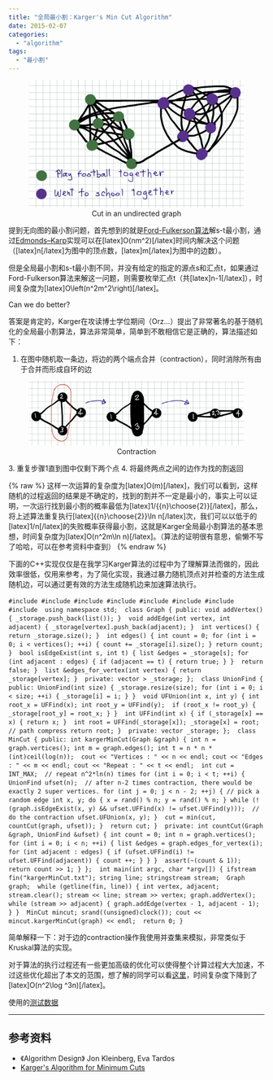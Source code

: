 ```yaml
---
title: "全局最小割：Karger's Min Cut Algorithm"
date: 2015-02-07
categories: 
  - "algorithm"
tags: 
  - "最小割"
---
```


<figure style="text-align: center;">
  <img src="/assets/images/kargers-algorithm-3.png" alt="Cut in an undirected graph" />
  <figcaption>Cut in an undirected graph</figcaption>
</figure>

提到无向图的最小割问题，首先想到的就是[Ford-Fulkerson算法](http://en.wikipedia.org/wiki/Ford%E2%80%93Fulkerson_algorithm)解s-t最小割，通过[Edmonds–Karp](http://en.wikipedia.org/wiki/Edmonds%E2%80%93Karp_algorithm)实现可以在\[latex\]O(nm^2)\[/latex\]时间内解决这个问题（\[latex\]n\[/latex\]为图中的顶点数，\[latex\]m\[/latex\]为图中的边数）。

但是全局最小割和s-t最小割不同，并没有给定的指定的源点s和汇点t，如果通过Ford-Fulkerson算法来解这一问题，则需要枚举汇点t（共\[latex\]n-1\[/latex\]），时间复杂度为\[latex\]O\\left(n^2m^2\\right)\[/latex\]。

Can we do better?

<!--more-->

答案是肯定的，Karger在攻读博士学位期间（Orz...）提出了非常著名的基于随机化的全局最小割算法，算法非常简单，简单到不敢相信它是正确的，算法描述如下：

1. 在图中随机取一条边，将边的两个端点合并（contraction），同时消除所有由于合并而形成自环的边
<figure style="text-align: center;">
  <img src="/assets/images/kargers-algorithm-4.png" alt="Contraction" />
  <figcaption>Contraction</figcaption>
</figure>3. 重复步骤1直到图中仅剩下两个点
4. 将最终两点之间的边作为找的割返回

{% raw %}
这样一次运算的复杂度为\[latex\]O(m)\[/latex\]，我们可以看到，这样随机的过程返回的结果是不确定的，找到的割并不一定是最小的，事实上可以证明，一次运行找到最小割的概率最低为\[latex\]1/{{n}\\choose{2}}\[/latex\]，那么，将上述算法重复执行\[latex\]{{n}\\choose{2}}\\ln n\[/latex\]次，我们可以以低于的\[latex\]1/n\[/latex\]的失败概率获得最小割，这就是Karger全局最小割算法的基本思想，时间复杂度为\[latex\]O(n^2m\\ln n)\[/latex\]。（算法的证明很有意思，偷懒不写了哈哈，可以在参考资料中查到）
{% endraw %}

下面的C++实现仅仅是在我学习Karger算法的过程中为了理解算法而做的，因此效率很低，仅用来参考，为了简化实现，我通过暴力随机顶点对并检查的方法生成随机边，可以通过更有效的方法生成随机边来加速算法执行。

`#include #include #include #include #include #include #include #include  using namespace std;  class Graph { public: void addVertex() { _storage.push_back(list()); }  void addEdge(int vertex, int adjacent) { _storage[vertex].push_back(adjacent); }  int vertices() { return _storage.size(); }  int edges() { int count = 0; for (int i = 0; i < vertices(); ++i) { count += _storage[i].size(); } return count; }  bool isEdgeExist(int s, int t) { list &edges = _storage[s]; for (int adjacent : edges) { if (adjacent == t) { return true; } }  return false; }  list &edges_for_vertex(int vertex) { return _storage[vertex]; }  private: vector > _storage; };  class UnionFind { public: UnionFind(int size) { _storage.resize(size); for (int i = 0; i < size; ++i) { _storage[i] = i; } }  void UFUnion(int x, int y) { int root_x = UFFind(x); int root_y = UFFind(y);  if (root_x != root_y) { _storage[root_y] = root_x; } }  int UFFind(int x) { if (_storage[x] == x) { return x; }  int root = UFFind(_storage[x]); _storage[x] = root; // path compress return root; }  private: vector _storage; };  class MinCut { public: int kargerMinCut(Graph &graph) { int n = graph.vertices(); int m = graph.edges(); int t = n * n * (int)ceil(log(n));  cout << "Vertices : " << n << endl; cout << "Edges : " << m << endl; cout << "Repeat : " << t << endl;  int cut = INT_MAX;  // repeat n^2*ln(n) times for (int i = 0; i < t; ++i) { UnionFind ufset(n);  // after n-2 times contraction, there would be exactly 2 super vertices. for (int j = 0; j < n - 2; ++j) { // pick a random edge int x, y; do { x = rand() % n; y = rand() % n; } while (!(graph.isEdgeExist(x, y) && ufset.UFFind(x) != ufset.UFFind(y)));  // do the contraction ufset.UFUnion(x, y); }  cut = min(cut, countCut(graph, ufset)); }  return cut; }  private: int countCut(Graph &graph, UnionFind &ufset) { int count = 0; int n = graph.vertices();  for (int i = 0; i < n; ++i) { list &edges = graph.edges_for_vertex(i); for (int adjacent : edges) { if (ufset.UFFind(i) != ufset.UFFind(adjacent)) { count ++; } } }  assert(~(count & 1)); return count >> 1; } };  int main(int argc, char *argv[]) { ifstream fin("kargerMinCut.txt"); string line; stringstream stream;  Graph graph;  while (getline(fin, line)) { int vertex, adjacent;  stream.clear(); stream << line; stream >> vertex; graph.addVertex(); while (stream >> adjacent) { graph.addEdge(vertex - 1, adjacent - 1); } }  MinCut mincut; srand((unsigned)clock()); cout << mincut.kargerMinCut(graph) << endl;  return 0; }`

简单解释一下：对于边的contraction操作我使用并查集来模拟，非常类似于Kruskal算法的实现。

对于算法的执行过程还有一些更加高级的优化可以使得整个计算过程大大加速，不过这些优化超出了本文的范围，想了解的同学可以看[这里](http://www.cs.tau.ac.il/~zwick/grad-algo-08/gmc.pdf)，时间复杂度下降到了\[latex\]O(n^2\\log ^3n)\[/latex\]。

使用的[测试数据](/assets/images/kargerMinCut.txt)

* * *

## 参考资料

- 《Algorithm Design》 Jon Kleinberg, Eva Tardos
- [Karger's Algorithm for Minimum Cuts](http://www.maillard.it/blog/kargers-algorithm/ "Karger's Algorithm for Minimum Cuts")
